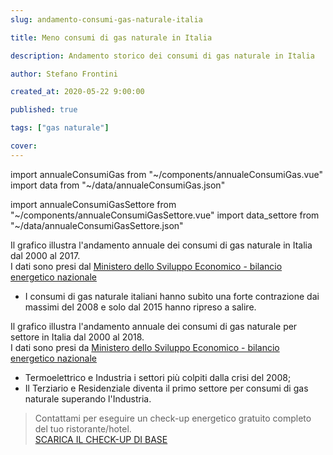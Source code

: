 ```yaml
---
slug: andamento-consumi-gas-naturale-italia

title: Meno consumi di gas naturale in Italia

description: Andamento storico dei consumi di gas naturale in Italia

author: Stefano Frontini

created_at: 2020-05-22 9:00:00

published: true

tags: ["gas naturale"]

cover:
---
```


import annualeConsumiGas from "~/components/annualeConsumiGas.vue"
import data from "~/data/annualeConsumiGas.json"

import annualeConsumiGasSettore from "~/components/annualeConsumiGasSettore.vue"
import data_settore from "~/data/annualeConsumiGasSettore.json"

<annualeConsumiGas title="Andamento storico dei consumi di gas naturale in Italia" xKey="Anno"
            y1Key="Miliardi di metri cubi"                       
            :data="data"
            />

Il grafico illustra l'andamento annuale dei consumi di gas naturale in Italia dal 2000 al 2017. <br />
I dati sono presi dal [Ministero dello Sviluppo Economico - bilancio energetico nazionale](https://dgsaie.mise.gov.it/ben.php)

- I consumi di gas naturale italiani hanno subìto una forte contrazione dai massimi del 2008 e solo dal 2015 hanno ripreso a salire.

<annualeConsumiGasSettore title="Andamento storico dei consumi di gas naturale in Italia per settore" xKey="Anno"            
            y1Key="Industria"
            y2Key="Residenziale e Terziario"
            y3Key="Termoelettrico"
            y4Key="Altro"                                 
            :data="data_settore"
            />

Il grafico illustra l'andamento annuale dei consumi di gas naturale per settore in Italia dal 2000 al 2018. <br />
I dati sono presi da [Ministero dello Sviluppo Economico - bilancio energetico nazionale](https://dgsaie.mise.gov.it/ben.php)

- Termoelettrico e Industria i settori più colpiti dalla crisi del 2008;
- Il Terziario e Residenziale diventa il primo settore per consumi di gas naturale superando l'Industria.

> <g-link to="/contatti">Contattami</g-link> per eseguire un check-up energetico gratuito completo del tuo ristorante/hotel.</br>
<a href="/check-up-energetico.pdf" download>SCARICA IL CHECK-UP DI BASE</a>
